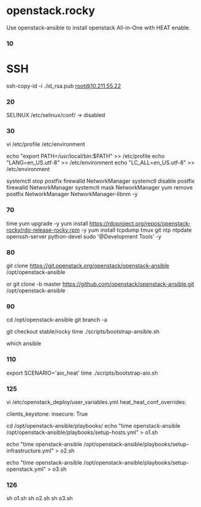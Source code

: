 # openstack.rocky

Use openstack-ansible to install openstack All-in-One with HEAT enable.

### 10
# SSH 
ssh-copy-id -i ./id_rsa.pub root@10.211.55.22

### 20
SELINUX
/etc/selinux/conf/  -> disabled

### 30
vi /etc/profile
/etc/environment

echo "export PATH=/usr/local/bin:$PATH" >> /etc/profile
echo "LANG=en_US.utf-8" >> /etc/environment
echo "LC_ALL=en_US.utf-8" >> /etc/environment

systemctl stop postfix firewalld NetworkManager
systemctl disable postfix firewalld NetworkManager
systemctl mask NetworkManager
yum remove postfix NetworkManager NetworkManager-libnm -y


### 70
time yum upgrade -y
yum install https://rdoproject.org/repos/openstack-rocky/rdo-release-rocky.rpm -y
yum install tcpdump tmux git ntp ntpdate openssh-server python-devel sudo '@Development Tools' -y

### 80
git clone https://git.openstack.org/openstack/openstack-ansible /opt/openstack-ansible

or
git clone -b master https://github.com/openstack/openstack-ansible.git /opt/openstack-ansible

### 90
cd /opt/openstack-ansible
git branch -a

git checkout stable/rocky
time ./scripts/bootstrap-ansible.sh

which ansible

### 110

export SCENARIO='aio_heat'
time ./scripts/bootstrap-aio.sh


### 125
vi /etc/openstack_deploy/user_variables.yml
heat_heat_conf_overrides:

 clients_keystone:
  insecure: True

cd /opt/openstack-ansible/playbooks/
echo "time openstack-ansible /opt/openstack-ansible/playbooks/setup-hosts.yml" > o1.sh

echo "time openstack-ansible /opt/openstack-ansible/playbooks/setup-infrastructure.yml" > o2.sh

echo "time openstack-ansible /opt/openstack-ansible/playbooks/setup-openstack.yml" > o3.sh


### 126

sh o1.sh
sh o2.sh
sh o3.sh
